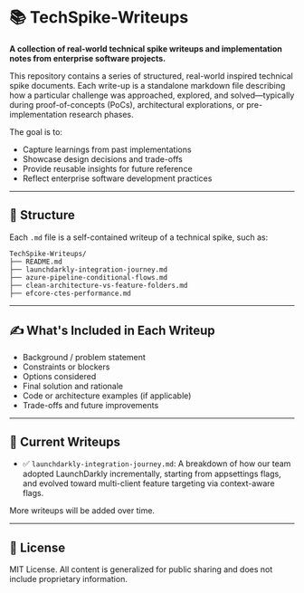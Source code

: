 # 📚 TechSpike-Writeups

**A collection of real-world technical spike writeups and implementation notes from enterprise software projects.**

This repository contains a series of structured, real-world inspired technical spike documents. Each write-up is a standalone markdown file describing how a particular challenge was approached, explored, and solved—typically during proof-of-concepts (PoCs), architectural explorations, or pre-implementation research phases.

The goal is to:
- Capture learnings from past implementations
- Showcase design decisions and trade-offs
- Provide reusable insights for future reference
- Reflect enterprise software development practices

---

## 📁 Structure

Each `.md` file is a self-contained writeup of a technical spike, such as:

```
TechSpike-Writeups/
├── README.md
├── launchdarkly-integration-journey.md
├── azure-pipeline-conditional-flows.md
├── clean-architecture-vs-feature-folders.md
├── efcore-ctes-performance.md
```

---

## ✍️ What's Included in Each Writeup

- Background / problem statement
- Constraints or blockers
- Options considered
- Final solution and rationale
- Code or architecture examples (if applicable)
- Trade-offs and future improvements

---

## 📄 Current Writeups

- ✅ `launchdarkly-integration-journey.md`: A breakdown of how our team adopted LaunchDarkly incrementally, starting from appsettings flags, and evolved toward multi-client feature targeting via context-aware flags.

More writeups will be added over time.

---

## 🧾 License

MIT License. All content is generalized for public sharing and does not include proprietary information.
